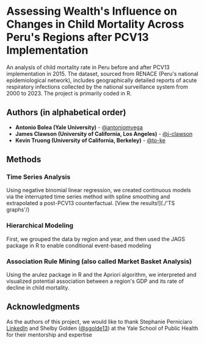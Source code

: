 # Assessing Wealth's Influence on Changes in Child Mortality Across Peru's Regions after PCV13 Implementation
An analysis of child mortality rate in Peru before and after PCV13 implementation in 2015. The dataset, sourced from RENACE (Peru's national epidemiological network),
includes geographically detailed reports of acute respiratory infections collected by the national surveillance system from 2000 to 2023. The project is primarily coded in R.


## Authors (in alphabetical order)

- **Antonio Bolea (Yale University)** - [@antoniomvega](https://github.com/antoniomvega)
- **James Clawson (University of California, Los Angeles)** - [@j-clawson](https://github.com/j-clawson)
- **Kevin Truong (University of California, Berkeley)** - [@to-ke](https://github.com/to-ke)


## Methods

### Time Series Analysis

Using negative binomial linear regression, we created continuous models via the interrupted time series method with spline smoothing
and extrapolated a post-PCV13 counterfactual. [View the results!](./'TS graphs'/)

### Hierarchical Modeling

First, we grouped the data by region and year, and then used the JAGS package in R to enable conditional event-based modeling 

### Association Rule Mining (also called Market Basket Analysis)

Using the arulez package in R and the Apriori algorithm, we interpreted and visualized potential association between a region's GDP and its rate of decline in child mortality.

## Acknowledgments

As the authors of this project, we would like to thank Stephanie Perniciaro [LinkedIn](https://www.linkedin.com/in/stephanie-perniciaro-72789548/) and Shelby Golden ([@sgolde13](https://github.com/sgolde13)) at the Yale School of Public Health for their mentorship and expertise 

